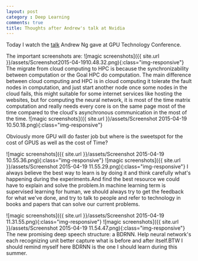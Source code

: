 ```yaml
---
layout: post
category : Deep Learning
comments: true
title: Thoughts after Andrew's talk at Nvidia
---
```

Today I watch the [talk](http://www.ustream.tv/recorded/60113824) Andrew Ng gave at GPU Technology Conference.

The important screenshots are:
![magic screenshots]({{ site.url }}/assets/Screenshot2015-04-1910.48.32.png){:class="img-responsive"}
The migrate from cloud computing to HPC is because the synchronizability between computation or the Goal HPC do computation. The main difference between cloud computing and HPC is in cloud computing it tolerate the fault nodes in computation,
and just start another node once some nodes in the cloud fails, this might suitable for some internet services like hosting the websites, but for computing the neural network, it is most of the time matrix computation and really needs every core is on the same page most of the time compared to the cloud's asynchronous communication in the most of the time.
![magic screenshots]({{ site.url }}/assets/Screenshot 2015-04-19 10.50.18.png){:class="img-responsive"}

Obviously more GPU will do faster job but where is the sweetspot for the cost of GPUS as well as the cost of Time?
<!--break-->
![magic screenshots]({{ site.url }}/assets/Screenshot 2015-04-19 10.55.36.png){:class="img-responsive"}
![magic screenshots]({{ site.url }}/assets/Screenshot 2015-04-19 11.55.29.png){:class="img-responsive"}
I always believe the best way to learn is by doing it and think carefully what's happening during the experiments.And find the best resource we could have to explain and solve the problem.In machine learning term is supervised learning for human, we should always try to get the feedback for what we've done, and try to talk to people and refer to technology in books and papers that can solve our current problems.
<!--break-->
![magic screenshots]({{ site.url }}/assets/Screenshot 2015-04-19 11.31.55.png){:class="img-responsive"}
![magic screenshots]({{ site.url }}/assets/Screenshot 2015-04-19 11.54.47.png){:class="img-responsive"}
The new promising deep speech structure: a BDRNN. Help neural network's each recognizing unit better capture what is before and after itself.BTW I should remind myself here BDRNN is the one I should learn during this summer.
